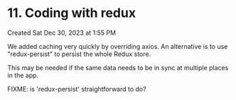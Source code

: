 # 11. Coding with redux
Created Sat Dec 30, 2023 at 1:55 PM

We added caching very quickly by overriding axios.
An alternative is to use "redux-persist" to persist the whole Redux store.

This may be needed if the same data needs to be in sync at multiple places in the app.

FIXME: is 'redux-persist' straightforward to do?